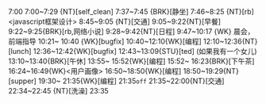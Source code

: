 7:00
7:00~7:29 {NT}[self_clean]
7:37~7:45 {BRK}[静坐]
7:46~8:25 {NT}[rb]<javascript框架设计>
8:45~9:05 {NT}[交通]
9:05~9:22{NT}[早餐]
9:22~9:25{BRK}[rb,网络小说]
9:28~9:42{NT}[日程]
9:47~10:17 {WK}<WA> 晨会，前端指导
10:21~ 10:40 {WK}[bugfix]<life-time-tracker>
10:40~12:10{WK}[编程]<life-time-tracker>
12:10~12:36{NT}[lunch]
12:36~12:42{WK}[bugfix]<life-time-tracker>
12:43~13:09{STU}[ted] <OTD>(如果我有一个女儿)
13:10~13:40{BRK}[午休]
13:55~ 15:52{WK}[编程]<life-time-tracker>
15:52~ 16:23{BRK}[下午茶]
16:24~16:49{WK}<用户画像>
16:50~18:50{WK}[编程]<life-time-tracker>
18:50~19:29{NT}[supper]
19:30~ 21:35{WK}[编程]<life-time-tracker>
21:35`off`
21:35~22:00{NT}[交通]
22:34~22:45 {NT}[洗澡]
23:35
